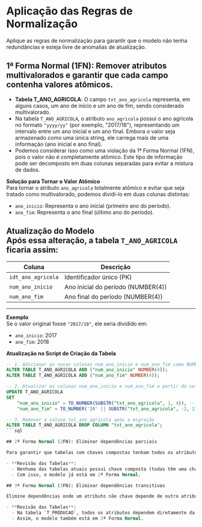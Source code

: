# Aplicação das Regras de Normalização

Aplique as regras de normalização para garantir que o modelo não tenha redundâncias e esteja livre de anomalias de atualização.

## 1ª Forma Normal (1FN): Remover atributos multivalorados e garantir que cada campo contenha valores atômicos.

- **Tabela T_ANO_AGRICOLA**: O campo `txt_ano_agricola` representa, em alguns casos, um ano de início e um ano de fim, sendo considerado multivalorado.
- Na tabela `T_ANO_AGRICOLA`, o atributo `ano_agricola` possui o ano agrícola no formato `"yyyy/yy"` (por exemplo, "2017/18"), representando um intervalo entre um ano inicial e um ano final. Embora o valor seja armazenado como uma única string, ele carrega mais de uma informação (ano inicial e ano final).
- Podemos considerar isso como uma violação da 1ª Forma Normal (1FN), pois o valor não é completamente atômico. Este tipo de informação pode ser decomposto em duas colunas separadas para evitar a mistura de dados.

**Solução para Tornar o Valor Atômico**  
Para tornar o atributo `ano_agricola` totalmente atômico e evitar que seja tratado como multivalorado, podemos dividi-lo em duas colunas distintas:
- `ano_inicio`: Representa o ano inicial (primeiro ano do período).
- `ano_fim`: Representa o ano final (último ano do período).

**Atualização do Modelo**  
Após essa alteração, a tabela `T_ANO_AGRICOLA` ficaria assim:  
----------------------------------------------------------------
| Coluna            | Descrição                                |
|-------------------|------------------------------------------|
| `idt_ano_agricola`| Identificador único (PK)                 |
| `num_ano_inicio`  | Ano inicial do período (NUMBER(4))       |
| `num_ano_fim`     | Ano final do período (NUMBER(4))         |
----------------------------------------------------------------

**Exemplo**  
Se o valor original fosse `"2017/18"`, ele seria dividido em:
- `ano_inicio`: 2017
- `ano_fim`: 2018

**Atualização no Script de Criação da Tabela**

```sql
-- 1. Adicionar as novas colunas num_ano_inicio e num_ano_fim como NUMBER(4)
ALTER TABLE T_ANO_AGRICOLA ADD ("num_ano_inicio" NUMBER(4));
ALTER TABLE T_ANO_AGRICOLA ADD ("num_ano_fim" NUMBER(4));

-- 2. Atualizar as colunas num_ano_inicio e num_ano_fim a partir do valor atual de txt_ano_agricola
UPDATE T_ANO_AGRICOLA
SET 
    "num_ano_inicio" = TO_NUMBER(SUBSTR("txt_ano_agricola", 1, 4)), -- Extrai os primeiros 4 caracteres e converte para NUMBER
    "num_ano_fim" = TO_NUMBER('20' || SUBSTR("txt_ano_agricola", -2, 2)); -- Extrai os últimos 2 caracteres, completa com '20' e converte para NUMBER

-- 3. Remover a coluna txt_ano_agricola após a migração
ALTER TABLE T_ANO_AGRICOLA DROP COLUMN "txt_ano_agricola";
```sql

## 2ª Forma Normal (2FN): Eliminar dependências parciais

Para garantir que tabelas com chaves compostas tenham todos os atributos dependentes completamente de sua chave primária.

- **Revisão das Tabelas**:
  - Nenhuma das tabelas atuais possui chave composta (todas têm uma chave primária simples), então não há dependências parciais.
  - Com isso, o modelo já está em 2ª Forma Normal.

## 3ª Forma Normal (3FN): Eliminar dependências transitivas

Elimine dependências onde um atributo não chave depende de outro atributo não chave.

- **Revisão das Tabelas**:
  - Na tabela `T_PRODUCAO`, todos os atributos dependem diretamente da chave primária `idt_producao` ou de chaves estrangeiras que fazem referência a outras tabelas. Não há atributos não-chave que dependem de outros atributos não-chave.
  - Assim, o modelo também está em 3ª Forma Normal.
